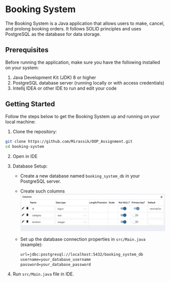 # Booking System

The Booking System is a Java application that allows users to make, cancel, and prolong booking orders. It follows SOLID principles and uses PostgreSQL as the database for data storage.

## Prerequisites

Before running the application, make sure you have the following installed on your system:

1. Java Development Kit (JDK) 8 or higher
2. PostgreSQL database server (running locally or with access credentials)
3. Intellij IDEA or other IDE to run and edit your code
## Getting Started

Follow the steps below to get the Booking System up and running on your local machine:

1. Clone the repository:

```bash
git clone https://github.com/Mirassik/OOP_Assignment.git
cd booking-system
```

2. Open in IDE

3. Database Setup:

    - Create a new database named `booking_system_db` in your PostgreSQL server.
    - Create such columns ![img.png](img.png)
    - Set up the database connection properties in `src/Main.java` (example):
    
      ```
      url=jdbc:postgresql://localhost:5432/booking_system_db
      username=your_database_username
      password=your_database_password
      ```

3. Run ```src/Main.java``` file in IDE.